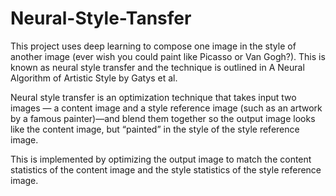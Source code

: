 # Neural-Style-Tansfer

This project uses deep learning to compose one image in the style of another image (ever wish you could paint like Picasso or Van Gogh?). This is known as neural style transfer and the technique is outlined in A Neural Algorithm of Artistic Style by Gatys et al.

Neural style transfer is an optimization technique that takes input two images — a content image and a style reference image (such as an artwork by a famous painter)—and blend them together so the output image looks like the content image, but “painted” in the style of the style reference image.

This is implemented by optimizing the output image to match the content statistics of the content image and the style statistics of the style reference image. 
